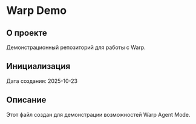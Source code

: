 # Warp Demo

## О проекте

Демонстрационный репозиторий для работы с Warp.

## Инициализация

Дата создания: 2025-10-23

## Описание

Этот файл создан для демонстрации возможностей Warp Agent Mode.
